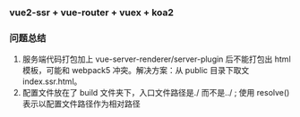 ### vue2-ssr + vue-router + vuex + koa2

### 问题总结

1. 服务端代码打包加上 vue-server-renderer/server-plugin 后不能打包出 html 模板，可能和 webpack5 冲突。解决方案：从 public 目录下取文 index.ssr.html。
2. 配置文件放在了 build 文件夹下，入口文件路径是./ 而不是../ ; 使用 resolve() 表示以配置文件路径作为相对路径
